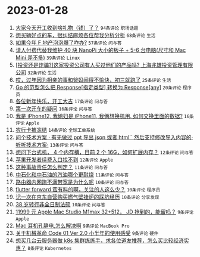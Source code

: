 # 2023-01-28

1. [大家今天开工收到啥礼物（钱）了？](https://www.v2ex.com/t/910951) `94条评论` `职场话题`
1. [想买辆好点的车，很纠结麻烦各位帮我分析分析](https://www.v2ex.com/t/911001) `68条评论` `生活`
1. [如果今年 F 地产泡泡爆了咋办?](https://www.v2ex.com/t/911022) `57条评论` `问与答`
1. [请人付费代替我维护 40 块 NanoPi 大小的板子 + 5-6 台电脑(尺寸和 Mac Mini 差不多)](https://www.v2ex.com/t/910966) `39条评论` `Linux`
1. [[投资还是诈骗?]这家投资公司有人买过他们的产品吗? 上海兆雄投资管理有限公司](https://www.v2ex.com/t/910959) `32条评论` `生活`
1. [哎，过年因为相亲的事和爸妈闹得不愉快，初三就跑了](https://www.v2ex.com/t/910993) `25条评论` `生活`
1. [Go 的范型怎么把 Response[指定类型] 转换为 Response[any]](https://www.v2ex.com/t/910999) `20条评论` `程序员`
1. [各位新年快乐，开工大吉](https://www.v2ex.com/t/910948) `17条评论` `问与答`
1. [第一次开车的疑问](https://www.v2ex.com/t/910994) `16条评论` `问与答`
1. [我是 iPhone12, 我媳妇是 iPhone11, 我俩想换机用. 如何交换里面的数据?](https://www.v2ex.com/t/910956) `16条评论` `Apple`
1. [农行卡被冻结](https://www.v2ex.com/t/910958) `14条评论` `全球工单系统`
1. [问个技术方案 · 有无做过 ppt 导出 json 或者 html`` 然后支持修改导入内容的· 听听技术方案·](https://www.v2ex.com/t/910953) `13条评论` `问与答`
1. [想问下台式机， 4 个内存槽，目前 2 个 16G，如何扩展内存？](https://www.v2ex.com/t/911031) `12条评论` `问与答`
1. [苹果开发者续费入口找不到](https://www.v2ex.com/t/910988) `12条评论` `Apple`
1. [这种事故责任怎么判定？](https://www.v2ex.com/t/910976) `11条评论` `问与答`
1. [中石化和中石油的汽油哪个更耐烧](https://www.v2ex.com/t/910955) `11条评论` `问与答`
1. [路由器内网跑不满带宽是为什么呢](https://www.v2ex.com/t/911030) `10条评论` `问与答`
1. [flutter forward 蛮有料的啊，关注的人这么少？](https://www.v2ex.com/t/911011) `10条评论` `程序员`
1. [记一次在京东自营购买燃气壁挂炉的踩坑经历](https://www.v2ex.com/t/911005) `10条评论` `分享发现`
1. [38 岁转行非全日制法硕](https://www.v2ex.com/t/910981) `10条评论` `问与答`
1. [11999 元 Apple Mac Studio M1max 32+512， JD 抢到的，能留吗？](https://www.v2ex.com/t/911021) `9条评论` `Apple`
1. [Mac 耳机孔静电,怎么解决啊](https://www.v2ex.com/t/911014) `9条评论` `MacBook Pro`
1. [关于机械革命 Code 01 Ver 2.0 小半年的使用感受](https://www.v2ex.com/t/910950) `9条评论` `硬件`
1. [想买几台云服务器做 k8s 集群练练手，求各位道友推荐，怎么买比较经济实惠？](https://www.v2ex.com/t/911017) `8条评论` `Kubernetes`
